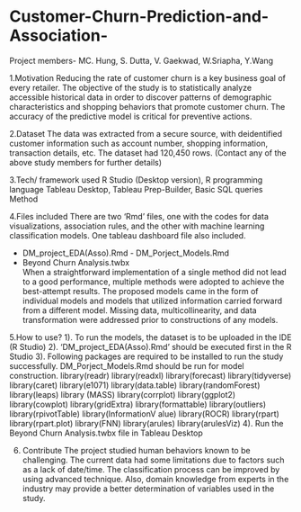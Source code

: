 # Customer-Churn-Prediction-and-Association-
Project members- MC. Hung, S. Dutta, V. Gaekwad, W.Sriapha, Y.Wang


1.Motivation
Reducing the rate of customer churn is a key business goal of every retailer. The objective of the study is to statistically analyze accessible historical data in order to discover patterns of demographic characteristics and shopping behaviors that promote customer churn. The accuracy of the predictive model is critical for preventive actions.

2.Dataset
The data was extracted from a secure source, with deidentified customer information such as account number, shopping information, transaction details, etc. The dataset had 120,450 rows. (Contact any of the above study members for further details)

3.Tech/ framework used
R Studio (Desktop version), R programming language Tableau Desktop, Tableau Prep-Builder, Basic SQL queries
Method

4.Files included
There are two ‘Rmd’ files, one with the codes for data visualizations, association rules, and the other with machine learning classification models. One tableau dashboard file also included.
- DM_project_EDA(Asso).Rmd - DM_Porject_Models.Rmd
- Beyond Churn Analysis.twbx        
When a straightforward implementation of a single method did not lead to a good performance, multiple methods were adopted to achieve the best-attempt results. The proposed models came in the form of individual models and models that utilized information carried forward from a different model. Missing
data, multicollinearity, and data transformation were addressed prior to constructions of any models.
 
5.How to use?
1). To run the models, the dataset is to be uploaded in the IDE (R Studio)
2). ‘DM_project_EDA(Asso).Rmd’ should be executed first in the R Studio
3). Following packages are required to be installed to run the study successfully. DM_Porject_Models.Rmd should be run for model construction.
library(readr) library(readxl) library(forecast) library(tidyverse) library(caret) library(e1071) library(data.table) library(randomForest) library(leaps)
library (MASS) library(corrplot) library(ggplot2) library(cowplot) library(gridExtra) library(formattable) library(outliers) library(rpivotTable) library(InformationV alue) library(ROCR) library(rpart) library(rpart.plot) library(FNN) library(arules) library(arulesViz)
4). Run the Beyond Churn Analysis.twbx file in Tableau Desktop

6. Contribute
The project studied human behaviors known to be challenging. The current data had some limitations due to factors such as a lack of date/time. The classification process can be improved by using advanced technique. Also, domain knowledge from experts in the industry may provide a better determination of variables used in the study.
